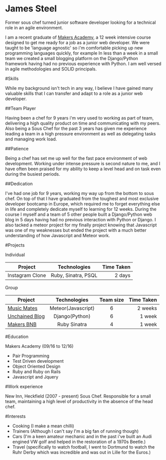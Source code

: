 # James Steel

Former sous chef turned junior software developer looking for a technical role in an agile environment.

I am a recent graduate of [Makers Academy](http://www.makersacademy.com/), a 12 week intensive course designed to get me ready for a job as a junior web developer. We were taught to be 'language agnostic' so i'm comfortable picking up new programming languages quickly, for example In less than a week in a small team we created a small blogging platform on the Django/Python framework having had no previous experience with Python. I am well versed in agile methodologies and SOLID principals.

#Skills

While my background isn't tech in any way, I believe I have gained many valuable skills that I can transfer and adapt to a role as a junior web developer.

##Team Player

Having been a chef for 9 years i'm very used to working as part of team, delivering a high quality product on time and communicating with my peers. Also being a Sous Chef for the past 3 years has given me experience leading a team in a high pressure environment as well as delegating tasks and managing work load.

##Patience

Being a chef has set me up well for the fast pace environment of web development. Working under intense pressure is second nature to me, and I have often been praised for my ability to keep a level head and on task even during the busiest periods. 

##Dedication

I've had one job for 9 years, working my way up from the bottom to sous chef. On top of that I have graduated from the toughest and most exclusive developer bootcamp in Europe, which required me to forget everything else in life and completely dedicate myself to learning for 12 weeks. During the course I myself and a team of 5 other people built a Django/Python web blog in 5 days having had no previous interaction with Python or Django. I also tacked a meteor project for my finally project knowing that Javascript was one of my weaknesses but ended the project with a much better understanding of how Javascript and Meteor work.

#Projects

Individual

|Project        | Technologies      | Time Taken |
|-------------- |:-----------------:|-----------:|
|Instagram Clone| Ruby, Sinatra, PSQL | 2 days   |

Group

|Project       | Technologies      | Team size | Time Taken |
|--------------|:-----------------:|:---------:|-----------:|
|[Music Mates](https://github.com/Tomy8s/music_mates)   | Meteor(Javascript)|     6     | 2 weeks    |
|[Unchained Blog](https://github.com/Swinston88/unchained_blog)| Django(Python)    |     6     | 1 week     |
|[Makers BNB](https://github.com/James-SteelX/makersbnb)    | Ruby Sinatra      |     4     | 1 week     |

#Education

Makers Academy (09/16 to 12/16)

- Pair Programming
- Test Driven development
- Object Oriented Design
- Ruby and Ruby on Rails
- Javascript and Jquery


#Work experience

New Inn, Heckfield (2007 - present)
Sous Chef. Responsible for a small team, maintaining a high level of productivity in the absence of the head chef.

#Interests

* Cooking (I make a mean chilli)
* Trainers (Although I can't say I'm a big fan of running though)
* Cars (I'm a keen amateur mechanic and in the past i've built an Audi engined VW golf and helped in the restoration of a 1970s Beetle.)
* Travel (specifically to watch football, I went to Dortmund to watch the Ruhr Derby which was incredible and was out in Lille for the Euros.)
